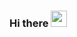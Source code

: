### Hi there <img src="https://raw.githubusercontent.com/kaueMarques/kaueMarques/master/hi.gif" height="26px">

<!--
**EnickJhony/EnickJhony** is a ✨ _special_ ✨ repository because its `README.md` (this file) appears on your GitHub profile.

Here are some ideas to get you started:

- 🔭 I’m currently working on ...
- 🌱 I’m currently learning ...
- 👯 I’m looking to collaborate on ...
- 🤔 I’m looking for help with ...
- 💬 Ask me about ...
- 📫 How to reach me: ...
- 😄 Pronouns: ...
- ⚡ Fun fact: ...

https://github-readme-stats.vercel.app/api?username=EnickJhony&show_icons=true&theme=vision-friendly-dark
https://github-readme-stats.vercel.app/api/top-langs/?username=EnickJhony&layout=compact&theme=vision-friendly-dark

-->
